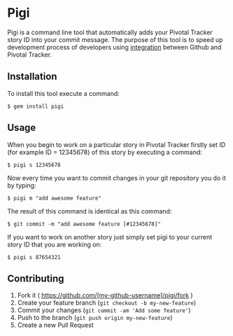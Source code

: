 # Pigi

Pigi is a command line tool that automatically adds your Pivotal Tracker story ID into your commit message. The purpose of this tool is to speed up development process of developers using [integration](http://pivotallabs.com/level-up-your-development-workflow-with-github-pivotal-tracker/) between Github and Pivotal Tracker.

## Installation

To install this tool execute a command:

    $ gem install pigi

## Usage

When you begin to work on a particular story in Pivotal Tracker firstly set ID (for example ID = 12345678) of this story by executing a command:

	$ pigi s 12345678 
	
Now every time you want to commit changes in your git repository you do it by typing:

	$ pigi m "add awesome feature"
	
The result of this command is identical as this command:

	$ git commit -m "add awesome feature [#12345678]"
	
If you want to work on another story just simply set pigi to your current story ID that you are working on:

	$ pigi s 87654321
	

## Contributing

1. Fork it ( https://github.com/[my-github-username]/pigi/fork )
2. Create your feature branch (`git checkout -b my-new-feature`)
3. Commit your changes (`git commit -am 'Add some feature'`)
4. Push to the branch (`git push origin my-new-feature`)
5. Create a new Pull Request
